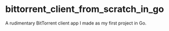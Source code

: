 # bittorrent_client_from_scratch_in_go
A rudimentary BitTorrent client app I made as my first project in Go.
